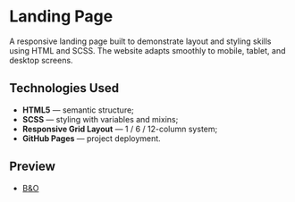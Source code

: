 # Landing Page

A responsive landing page built to demonstrate layout and styling skills using HTML and SCSS. The website adapts smoothly to mobile, tablet, and desktop screens.

## Technologies Used

- **HTML5** — semantic structure;
- **SCSS** — styling with variables and mixins;
- **Responsive Grid Layout** — 1 / 6 / 12-column system;
- **GitHub Pages** — project deployment.

## Preview

- [B&O](https://www.figma.com/file/DtkQmQ797hk0nI4KfMi2Uq/BOSE-New-Version?type=design&node-id=6817-212&t=ZTV6Gl8NzaWkJ4FK-0)




